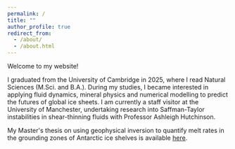 ```yaml
---
permalink: /
title: ""
author_profile: true
redirect_from: 
  - /about/
  - /about.html
---
```


Welcome to my website! 

I graduated from the University of Cambridge in 2025, where I read Natural Sciences (M.Sci. and B.A.). During my studies, I became interested in applying fluid dynamics, mineral physics and numerical modelling to predict the futures of global ice sheets. I am currently a staff visitor at the University of Manchester, undertaking research into Saffman-Taylor instabilities in shear-thinning fluids with Professor Ashleigh Hutchinson.

My Master's thesis on using geophysical inversion to quantify melt rates in the grounding zones of Antarctic ice shelves is available <a href="/pdfs/Part_III_Dissertation_rjc213.pdf">here</a>.